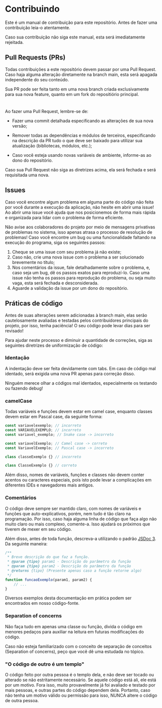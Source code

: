 # Contribuindo

Este é um manual de contribuição para este repositório. Antes de fazer uma contribuição
leia-o atentamente. 

Caso sua contribuição não siga este manual, esta será imediatamente rejeitada.

## Pull Requests (PRs)

Todas contribuições a este repositório devem passar por uma Pull Request. Caso haja alguma 
alteração diretamente na branch main, esta será apagada independente do seu conteúdo.

Sua PR pode ser feita tanto em uma nova branch criada exclusivamente para sua nova feature,
quanto em um fork do repositiório principal.

#

Ao fazer uma Pull Request, lembre-se de:

* Fazer uma commit detalhada especificando as alterações de sua nova versão;

* Remover todas as dependências e módulos de terceiros, especificando na descrição da PR
tudo o que deve ser baixado para utilizar sua atualização (bibliotecas, módulos, etc.);

* Caso você esteja usando novas variáveis de ambiente, informe-as ao dono do repositório.

Caso sua Pull Request não siga as diretrizes acima, ela será fechada e será requisitada
uma nova.

## Issues

Caso você encontre algum problema em alguma parte do código não feita por você durante a
execução da aplicação, não hesite em abrir uma issue! Ao abrir uma issue você ajuda que nos
posicionemos de forma mais rápida e organizada para lidar com o problema de forma eficiente.

Não avise aos colaboradores do projeto por meio de mensagens privativas de problemas no sistema,
isso apenas atrasa o processo de resolução de problemas! Caso você encontre um bug ou uma funcionalidade
faltando na execução do programa, siga os seguintes passos:

1. Cheque se uma issue com seu problema já não existe;
2. Caso não, crie uma nova issue com o problema a ser solucionado brevemente no título;
3. Nos comentários da issue, fale detalhadamente sobre o problema, e, caso seja um bug,
dê os passos exatos para reproduzí-lo. Caso uma issue não tenha os passos para reprodução
do problema, ou seja muito vaga, esta será fechada e desconsiderada.
4. Aguarde a validação da issue por um dono do repositório.

## Práticas de código

Antes de suas alterações serem adicionadas à branch main, elas serão cautelosamente 
avaliadas e testadas pelos contribuidores principais do projeto, por isso, tenha paciência!
O seu código pode levar dias para ser revisado!

Para ajudar neste processo e diminuir a quantidade de correções, siga as seguintes diretrizes
de uniformização de código:

### Identação

A indentação deve ser feita devidamente com tabs. Em caso de código mal identado, será exigida
uma nova PR apenas para correção disso.

Ninguém merece olhar a códigos mal identados, especialmente os testando ou fazendo debug!

### camelCase

Todas variáveis e funções devem estar em camel case, enquanto classes devem estar em Pascal
case, da seguinte forma:

```js
const variavelexemplo; // incorreto
const VARIAVELEXEMPLO; // incorreto
const variavel_exemplo; // Snake case -> incorreto

const variavelExemplo; // Camel case -> correto
const VariavelExemplo; // Pascal case -> incorreto
```

```js
class classeExemplo {} // incorreto

class ClasseExemplo {} // correto
```

Além disso, nomes de variáveis, funções e classes não devem conter acentos ou caracteres especiais, 
pois isto pode levar a complicações em diferentes IDEs e navegadores mais antigos.

### Comentários

O código deve sempre ser mantido claro, com nomes de variáveis e funções que auto-explicativos,
porém, nem tudo é tão claro na programação. Por isso, caso haja alguma linha de código que faça algo
não muito claro ou mais complexo, comente-a. Isso ajudará os próximos que tiverem de mexer em seu código.

Além disso, antes de toda função, descreva-a utilizando o padrão 
<a href="https://jsdoc.app/">JSDoc 3</a>. Da seguinte maneira:

```js
/**
 * Breve descrição do que faz a função.
 * @param {tipo} param1 - Descrição do parâmetro da função
 * @param {tipo} param2 - Descrição do parâmetro da função
 * @returns {tipo} (Presente apenas caso a função retorne algo)
 */
function funcaoExemplo(param1, param2) {
    // ...
}
```

Diversos exemplos desta documentação em prática podem ser encontrados em nosso código-fonte.

### Separation of concerns

Não faça tudo em apenas uma classe ou função, divida o código em menores pedaços para 
auxiliar na leitura em futuras modificações do código.

Caso não esteja familiarizado com o conceito de separação de conceitos (Separation of
concerns), peço que você dê uma estudada no tópico.

### "O código de outro é um templo"

O código feito por outra pessoa é o templo dela, e não deve ser tocado ou alterado se não
estritamente necessário. Se aquele código está ali, ele está por um motivo.
Fora isso, muito provavelmente já foi avaliado e testado por mais pessoas, e 
outras partes do código dependem dela. Portanto, caso não tenha um motivo válido ou
permissão para isso, NUNCA altere o código de outra pessoa.